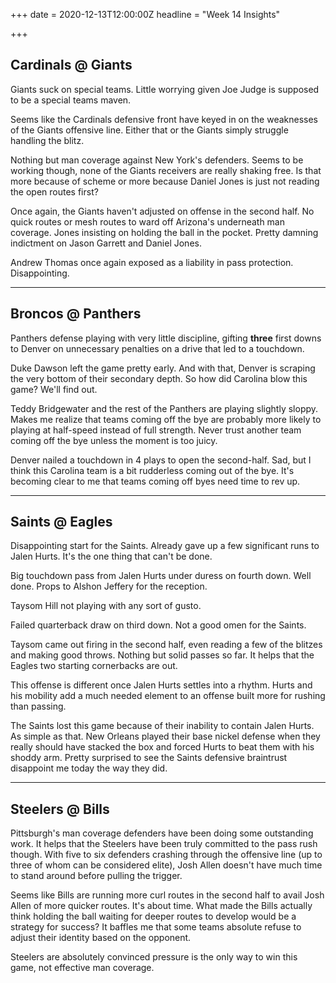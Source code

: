 +++
date = 2020-12-13T12:00:00Z
headline = "Week 14 Insights"

+++
## Cardinals @ Giants

Giants suck on special teams. Little worrying given Joe Judge is supposed to be a special teams maven.

Seems like the Cardinals defensive front have keyed in on the weaknesses of the Giants offensive line. Either that or the Giants simply struggle handling the blitz.

Nothing but man coverage against New York's defenders. Seems to be working though, none of the Giants receivers are really shaking free. Is that more because of scheme or more because Daniel Jones is just not reading the open routes first?

Once again, the Giants haven't adjusted on offense in the second half. No quick routes or mesh routes to ward off Arizona's underneath man coverage. Jones insisting on holding the ball in the pocket. Pretty damning indictment on Jason Garrett and Daniel Jones.

Andrew Thomas once again exposed as a liability in pass protection. Disappointing.

***

## Broncos @ Panthers

Panthers defense playing with very little discipline, gifting **three** first downs to Denver on unnecessary penalties on a drive that led to a touchdown.

Duke Dawson left the game pretty early. And with that, Denver is scraping the very bottom of their secondary depth. So how did Carolina blow this game? We'll find out.

Teddy Bridgewater and the rest of the Panthers are playing slightly sloppy. Makes me realize that teams coming off the bye are probably more likely to playing at half-speed instead of full strength. Never trust another team coming off the bye unless the moment is too juicy.

Denver nailed a touchdown in 4 plays to open the second-half. Sad, but I think this Carolina team is a bit rudderless coming out of the bye. It's becoming clear to me that teams coming off byes need time to rev up.

***

## Saints @ Eagles

Disappointing start for the Saints. Already gave up a few significant runs to Jalen Hurts. It's the one thing that can't be done.

Big touchdown pass from Jalen Hurts under duress on fourth down. Well done. Props to Alshon Jeffery for the reception.

Taysom Hill not playing with any sort of gusto.

Failed quarterback draw on third down. Not a good omen for the Saints.

Taysom came out firing in the second half, even reading a few of the blitzes and making good throws. Nothing but solid passes so far. It helps that the Eagles two starting cornerbacks are out.

This offense is different once Jalen Hurts settles into a rhythm. Hurts and his mobility add a much needed element to an offense built more for rushing than passing.

The Saints lost this game because of their inability to contain Jalen Hurts. As simple as that. New Orleans played their base nickel defense when they really should have stacked the box and forced Hurts to beat them with his shoddy arm. Pretty surprised to see the Saints defensive braintrust disappoint me today the way they did.

***

## Steelers @ Bills

Pittsburgh's man coverage defenders have been doing some outstanding work. It helps that the Steelers have been truly committed to the pass rush though. With five to six defenders crashing through the offensive line (up to three of whom can be considered elite), Josh Allen doesn't have much time to stand around before pulling the trigger.

Seems like Bills are running more curl routes in the second half to avail Josh Allen of more quicker routes. It's about time. What made the Bills actually think holding the ball waiting for deeper routes to develop would be a strategy for success? It baffles me that some teams absolute refuse to adjust their identity based on the opponent.

Steelers are absolutely convinced pressure is the only way to win this game, not effective man coverage.